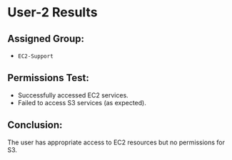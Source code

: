 # User-2 Results

## Assigned Group:
- `EC2-Support`

## Permissions Test:
- Successfully accessed EC2 services.
- Failed to access S3 services (as expected).

## Conclusion:
The user has appropriate access to EC2 resources but no permissions for S3.
